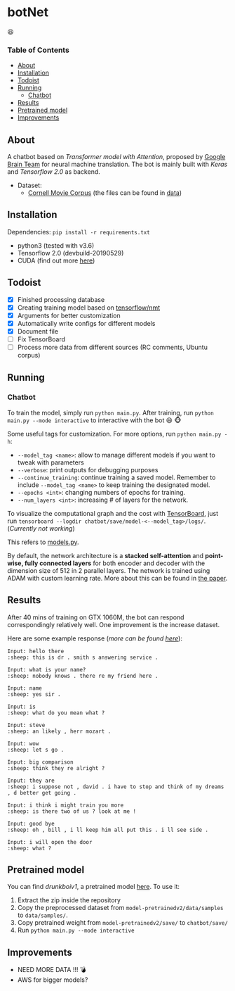 # botNet
:satisfied:

### Table of Contents
* [About](#about)
* [Installation](#installation)
* [Todoist](#Todoist)
* [Running](#running)
  * [Chatbot](#chatbot)
* [Results](#results)
* [Pretrained model](#pretrained-model)
* [Improvements](#improvements)

## About

A chatbot based on _Transformer model with Attention_, proposed by [Google Brain Team](https://arxiv.org/pdf/1706.03762.pdf) for neural machine translation. The bot is mainly built with _Keras_ and _Tensorflow 2.0_ as backend.

- Dataset:  
  * [Cornell Movie Corpus](https://www.cs.cornell.edu/~cristian/Cornell_Movie-Dialogs_Corpus.html)
    (the files can be found in [data](data/cornell))

## Installation
Dependencies: `pip install -r requirements.txt`
  - python3 (tested with v3.6)
  - Tensorflow 2.0 (devbuild-20190529)
  - CUDA (find out more [here](https://docs.nvidia.com/cuda/cuda-installation-guide-microsoft-windows/index.html))

## Todoist
-   [x] Finished processing database
-   [x] Creating training model based on [tensorflow/nmt](https://github.com/tensorflow/nmt)
-   [x] Arguments for better customization
-   [x] Automatically write configs for different models
-   [x] Document file
-   [ ] Fix TensorBoard
-   [ ] Process more data from different sources (RC comments, Ubuntu corpus)

## Running

### Chatbot

To train the model, simply run `python main.py`. After training, run `python main.py --mode interactive` to interactive with the bot :smile: :monkey_face:

Some useful tags for customization. For more options, run `python main.py -h`:
  * `--model_tag <name>`: allow to manage different models if you want to tweak with parameters
  * `--verbose`: print outputs for debugging purposes
  * `--continue_training`: continue training a saved model. Remember to include `--model_tag <name>` to keep training the designated model.
  * `--epochs <int>`: changing numbers of epochs for training.
  * `--num_layers <int>`: increasing # of layers for the network.

To visualize the computational graph and the cost with [TensorBoard](https://www.tensorflow.org/how_tos/summaries_and_tensorboard/), just run `tensorboard --logdir chatbot/save/model-<--model_tag>/logs/`. (_Currently not working_)

This refers to [models.py](chatbot/model.py).

By default, the network architecture is a __stacked self-attention__ and __point-wise, fully connected layers__ for both encoder and decoder with the dimension size of 512 in 2 parallel layers. The network is trained using ADAM with custom learning rate. More about this can be found in [the paper](https://arxiv.org/pdf/1706.03762.pdf).

## Results

After 40 mins of training on GTX 1060M, the bot can respond correspondingly relatively well. One improvement is the increase dataset.

Here are some example response (_more can be found [here](data/samples/output.txt)_):

    Input: hello there
    :sheep: this is dr . smith s answering service .

    Input: what is your name?
    :sheep: nobody knows . there re my friend here .

    Input: name
    :sheep: yes sir .

    Input: is
    :sheep: what do you mean what ?

    Input: steve
    :sheep: an likely , herr mozart .

    Input: wow
    :sheep: let s go .

    Input: big comparison
    :sheep: think they re alright ?

    Input: they are
    :sheep: i suppose not , david . i have to stop and think of my dreams , d better get going .

    Input: i think i might train you more
    :sheep: is there two of us ? look at me !

    Input: good bye
    :sheep: oh , bill , i ll keep him all put this . i ll see side .

    Input: i will open the door
    :sheep: what ?

## Pretrained model

You can find _drunkboiv1_, a pretrained model [here](https://drive.google.com/file/d/1lA7EY-pIUx4_du3DA-R4ByfoqFeTBRHr/view?usp=sharing). To use it:
  1. Extract the zip inside the repository
  2. Copy the preprocessed dataset from `model-pretrainedv2/data/samples` to `data/samples/`.
  3. Copy pretrained weight from `model-pretrainedv2/save/` to `chatbot/save/`
  4. Run `python main.py --mode interactive`

## Improvements
 * NEED MORE DATA !!! :bomb:
 * AWS for bigger models?
